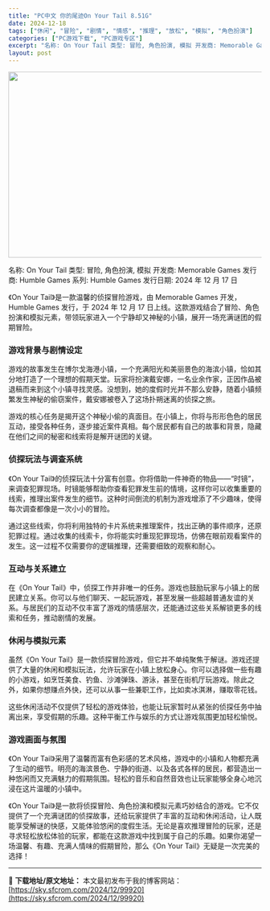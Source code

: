 ```yaml
---
title: "PC中文 你的尾迹On Your Tail 8.51G"
date: 2024-12-18
tags: ["休闲", "冒险", "剧情", "情感", "推理", "放松", "模拟", "角色扮演"]
categories: ["PC游戏下载", "PC游戏专区"]
excerpt: "名称: On Your Tail 类型: 冒险, 角色扮演, 模拟 开发商: Memorable Games 发行商: Humble Games 系列: Humble Games 发行日期: 2024 年 12 月 17 日 《On Your Tail》是一款温馨的侦探冒险游戏，由 Memorabl&hellip;"
layout: post
---
```


<img class="aligncenter size-full wp-image-99921" src="https://sky.sfcrom.com/wp-content/uploads/2024/12/2024121802224631.webp" alt="" width="660" height="370" />

名称: On Your Tail
类型: 冒险, 角色扮演, 模拟
开发商: Memorable Games
发行商: Humble Games
系列: Humble Games
发行日期: 2024 年 12 月 17 日

《On Your Tail》是一款温馨的侦探冒险游戏，由 Memorable Games 开发，Humble Games 发行，于 2024 年 12 月 17 日上线。这款游戏结合了冒险、角色扮演和模拟元素，带领玩家进入一个宁静却又神秘的小镇，展开一场充满谜团的假期冒险。
<h3><strong>游戏背景与剧情设定</strong></h3>
游戏的故事发生在博尔戈海港小镇，一个充满阳光和美丽景色的海滨小镇，恰如其分地打造了一个理想的假期天堂。玩家将扮演戴安娜，一名业余作家，正因作品被退稿而来到这个小镇寻找灵感。没想到，她的度假时光并不那么安静，随着小镇频繁发生神秘的偷窃案件，戴安娜被卷入了这场扑朔迷离的侦探之旅。

游戏的核心任务是揭开这个神秘小偷的真面目。在小镇上，你将与形形色色的居民互动，接受各种任务，逐步接近案件真相。每个居民都有自己的故事和背景，隐藏在他们之间的秘密和线索将是解开谜团的关键。
<h3><strong>侦探玩法与调查系统</strong></h3>
《On Your Tail》的侦探玩法十分富有创意。你将借助一件神奇的物品——“时镜”，来调查犯罪现场。时镜能够帮助你查看犯罪发生前的情境，这样你可以收集重要的线索，推理出案件发生的细节。这种时间倒流的机制为游戏增添了不少趣味，使得每次调查都像是一次小小的冒险。

通过这些线索，你将利用独特的卡片系统来推理案件，找出正确的事件顺序，还原犯罪过程。通过收集的线索卡，你将能实时重现犯罪现场，仿佛在眼前观看案件的发生。这一过程不仅需要你的逻辑推理，还需要细致的观察和耐心。
<h3><strong>互动与关系建立</strong></h3>
在《On Your Tail》中，侦探工作并非唯一的任务。游戏也鼓励玩家与小镇上的居民建立关系。你可以与他们聊天、一起玩游戏，甚至发展一些超越普通友谊的关系。与居民们的互动不仅丰富了游戏的情感层次，还能通过这些关系解锁更多的线索和任务，推动剧情的发展。
<h3><strong>休闲与模拟元素</strong></h3>
虽然《On Your Tail》是一款侦探冒险游戏，但它并不单纯聚焦于解谜。游戏还提供了大量的休闲和模拟玩法，允许玩家在小镇上放松身心。你可以选择做一些有趣的小游戏，如烹饪美食、钓鱼、沙滩弹珠、游泳，甚至在街机厅玩游戏。除此之外，如果你想赚点外快，还可以从事一些兼职工作，比如卖冰淇淋，赚取零花钱。

这些休闲活动不仅提供了轻松的游戏体验，也能让玩家暂时从紧张的侦探任务中抽离出来，享受假期的乐趣。这种平衡工作与娱乐的方式让游戏氛围更加轻松愉悦。
<h3><strong>游戏画面与氛围</strong></h3>
《On Your Tail》采用了温馨而富有色彩感的艺术风格，游戏中的小镇和人物都充满了生动的细节。明亮的海滨景色、宁静的街道、以及各式各样的居民，都营造出一种悠闲而又充满魅力的假期氛围。轻松的音乐和自然音效也让玩家能够全身心地沉浸在这片温暖的小镇中。

《On Your Tail》是一款将侦探冒险、角色扮演和模拟元素巧妙结合的游戏。它不仅提供了一个充满谜团的侦探故事，还给玩家提供了丰富的互动和休闲活动，让人既能享受解谜的快感，又能体验悠闲的度假生活。无论是喜欢推理冒险的玩家，还是寻求轻松放松体验的玩家，都能在这款游戏中找到属于自己的乐趣。如果你渴望一场温馨、有趣、充满人情味的假期冒险，那么《On Your Tail》无疑是一次完美的选择！

---
📖 **下载地址/原文地址：** 本文最初发布于我的博客网站：[https://sky.sfcrom.com/2024/12/99920](https://sky.sfcrom.com/2024/12/99920)
